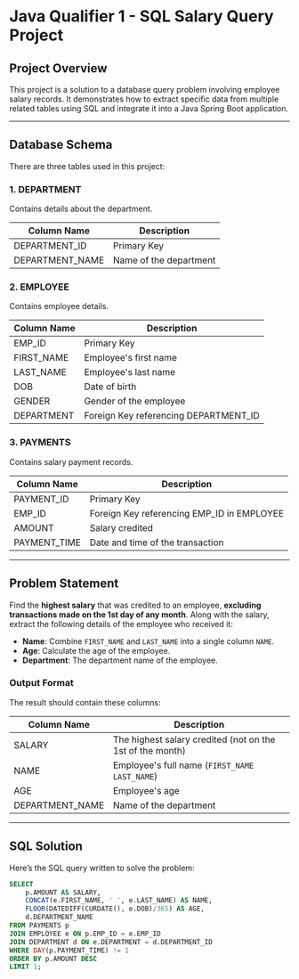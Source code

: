 # Java Qualifier 1 - SQL Salary Query Project

## Project Overview

This project is a solution to a database query problem involving employee salary records. It demonstrates how to extract specific data from multiple related tables using SQL and integrate it into a Java Spring Boot application.  

---

## Database Schema

There are three tables used in this project:

### 1. DEPARTMENT
Contains details about the department.  

| Column Name      | Description              |
|-----------------|--------------------------|
| DEPARTMENT_ID    | Primary Key             |
| DEPARTMENT_NAME  | Name of the department  |

### 2. EMPLOYEE
Contains employee details.  

| Column Name      | Description                                   |
|-----------------|-----------------------------------------------|
| EMP_ID           | Primary Key                                  |
| FIRST_NAME       | Employee's first name                         |
| LAST_NAME        | Employee's last name                          |
| DOB              | Date of birth                                 |
| GENDER           | Gender of the employee                        |
| DEPARTMENT       | Foreign Key referencing DEPARTMENT_ID        |

### 3. PAYMENTS
Contains salary payment records.  

| Column Name      | Description                                   |
|-----------------|-----------------------------------------------|
| PAYMENT_ID       | Primary Key                                  |
| EMP_ID           | Foreign Key referencing EMP_ID in EMPLOYEE  |
| AMOUNT           | Salary credited                              |
| PAYMENT_TIME     | Date and time of the transaction            |

---

## Problem Statement

Find the **highest salary** that was credited to an employee, **excluding transactions made on the 1st day of any month**. Along with the salary, extract the following details of the employee who received it:

- **Name**: Combine `FIRST_NAME` and `LAST_NAME` into a single column `NAME`.
- **Age**: Calculate the age of the employee.
- **Department**: The department name of the employee.

### Output Format

The result should contain these columns:

| Column Name        | Description                                                  |
|-------------------|--------------------------------------------------------------|
| SALARY             | The highest salary credited (not on the 1st of the month)    |
| NAME               | Employee's full name (`FIRST_NAME LAST_NAME`)               |
| AGE                | Employee's age                                              |
| DEPARTMENT_NAME    | Name of the department                                       |

---

## SQL Solution

Here’s the SQL query written to solve the problem:

```sql
SELECT 
    p.AMOUNT AS SALARY,
    CONCAT(e.FIRST_NAME, ' ', e.LAST_NAME) AS NAME,
    FLOOR(DATEDIFF(CURDATE(), e.DOB)/365) AS AGE,
    d.DEPARTMENT_NAME
FROM PAYMENTS p
JOIN EMPLOYEE e ON p.EMP_ID = e.EMP_ID
JOIN DEPARTMENT d ON e.DEPARTMENT = d.DEPARTMENT_ID
WHERE DAY(p.PAYMENT_TIME) != 1
ORDER BY p.AMOUNT DESC
LIMIT 1;
